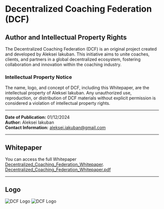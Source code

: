 # Decentralized Coaching Federation (DCF)

## Author and Intellectual Property Rights

The Decentralized Coaching Federation (DCF) is an original project created and developed by Aleksei Iakuban. This initiative aims to unite coaches, clients, and partners in a global decentralized ecosystem, fostering collaboration and innovation within the coaching industry.

### Intellectual Property Notice
The name, logo, and concept of DCF, including this Whitepaper, are the intellectual property of Aleksei Iakuban. Any unauthorized use, reproduction, or distribution of DCF materials without explicit permission is considered a violation of intellectual property rights.

---

**Date of Publication:** 01/12/2024  
**Author:** Aleksei Iakuban  
**Contact Information:** aleksei.iakuban@gmail.com

---

## Whitepaper
You can access the full Whitepaper [Decentralized_Coaching_Federation_Whitepaper](./whitepaper.pdf).
[Decentralized_Coaching_Federation_Whitepaper.pdf](https://github.com/user-attachments/files/17968087/Decentralized_Coaching_Federation_Whitepaper.pdf)

---

## Logo
![DCF Logo](./logo.png)
![DCF Logo](https://github.com/user-attachments/assets/79d4e196-71de-443c-8e2a-631c97c1171f)
